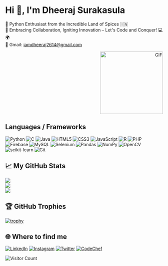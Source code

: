 
# Hi 👋, I'm Dheeraj Surakasula

🐍 Python Enthusiast from the Incredible Land of Spices 🇮🇳  
🌈 Embracing Collaboration, Igniting Innovation – Let's Code and Conquer! 💻🌍  
📧 Gmail: iamdheeraj2614@gmail.com

<div align="right">
    <img alt="GIF" src="https://media.tenor.com/GfSX-u7VGM4AAAAC/coding.gif" width="200"/>
</div>


## Languages / Frameworks
![Python](https://img.shields.io/badge/python-3670A0?style=for-the-badge&logo=python&logoColor=ffdd54) 
![C](https://img.shields.io/badge/c-%2300599C.svg?style=for-the-badge&logo=c&logoColor=white)
![Java](https://img.shields.io/badge/Java-ED8B00?style=for-the-badge&logo=openjdk&logoColor=white)
![HTML5](https://img.shields.io/badge/html5-%23E34F26.svg?style=for-the-badge&logo=html5&logoColor=white)
![CSS3](https://img.shields.io/badge/css3-%231572B6.svg?style=for-the-badge&logo=css3&logoColor=white)
![JavaScript](https://img.shields.io/badge/javascript-%23323330.svg?style=for-the-badge&logo=javascript&logoColor=%23F7DF1E)
![R](https://img.shields.io/badge/r-%23276DC3.svg?style=for-the-badge&logo=r&logoColor=white)
![PHP](https://img.shields.io/badge/php-%23777BB4.svg?style=for-the-badge&logo=php&logoColor=white) 
![Firebase](https://img.shields.io/badge/firebase-%23039BE5.svg?style=for-the-badge&logo=firebase) 
![MySQL](https://img.shields.io/badge/MySQL-005C84?style=for-the-badge&logo=mysql&logoColor=white)
![Selenium](https://img.shields.io/badge/Selenium-43B02A?style=for-the-badge&logo=Selenium&logoColor=white)
![Pandas](https://img.shields.io/badge/pandas-%23150458.svg?style=for-the-badge&logo=pandas&logoColor=white)
![NumPy](https://img.shields.io/badge/numpy-%23013243.svg?style=for-the-badge&logo=numpy&logoColor=white)
![OpenCV](https://img.shields.io/badge/OpenCV-27338e?style=for-the-badge&logo=OpenCV&logoColor=white)
![scikit-learn](https://img.shields.io/badge/scikit--learn-%23F7931E.svg?style=for-the-badge&logo=scikit-learn&logoColor=white) 
![Git](https://img.shields.io/badge/git-%23F05033.svg?style=for-the-badge&logo=git&logoColor=white)

## 📈 My GitHub Stats
![](https://github-readme-stats.vercel.app/api?username=dheeerazzz&theme=radical&hide_border=true&include_all_commits=false&count_private=false)<br/>
![](https://github-readme-streak-stats.herokuapp.com/?user=dheeerazzz&theme=radical&hide_border=true)<br/>
![](https://github-readme-stats.vercel.app/api/top-langs/?username=dheeerazzz&theme=radical&hide_border=true&include_all_commits=false&count_private=false&layout=compact)



## 🏆 GitHub Trophies
[![trophy](https://github-profile-trophy.vercel.app/?username=dheeerazzz&theme=juicyfresh&no-frame=true&row=1&&margin-w=20&no-bg=true)](https://github-profile-trophy.vercel.app/?username=dheeerazzz&theme=juicyfresh&no-frame=true&row=1&&margin-w=20&no-bg=true)

  
## 🌐 Where to find me
  [![LinkedIn](https://img.shields.io/badge/linkedin-%230077B5.svg?style=for-the-badge&logo=linkedin&logoColor=white)](https://www.linkedin.com/in/dheerajsurakasula/)
  [![Instagram](https://img.shields.io/badge/Instagram-%23E4405F.svg?style=for-the-badge&logo=Instagram&logoColor=white)]()
  [![Twitter](https://img.shields.io/badge/Twitter-%231DA1F2.svg?style=for-the-badge&logo=Twitter&logoColor=white)]()
  [![CodeChef](	https://img.shields.io/badge/-CodeChef-5B4638?style=for-the-badge&logo=CodeChef&logoColor=white)]()

![Visitor Count](https://profile-counter.glitch.me/{dheeerazzz}/count.svg)


  


